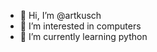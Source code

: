 - 👋 Hi, I’m @artkusch
- 👀 I’m interested in computers
- 🌱 I’m currently learning python

<!---
artkusch/artkusch is a ✨ special ✨ repository because its `README.md` (this file) appears on your GitHub profile.
You can click the Preview link to take a look at your changes.
--->
